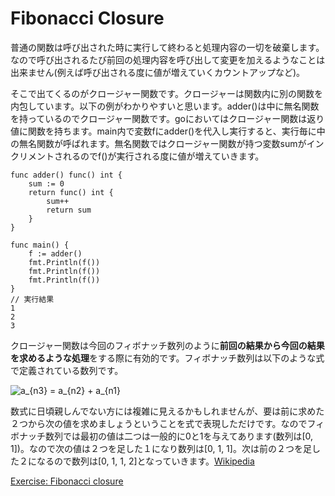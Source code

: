 # Fibonacci Closure
普通の関数は呼び出された時に実行して終わると処理内容の一切を破棄します。なので呼び出されるたび前回の処理内容を呼び出して変更を加えるようなことは出来ません(例えば呼び出される度に値が増えていくカウントアップなど)。

そこで出てくるのがクロージャー関数です。クロージャーは関数内に別の関数を内包しています。以下の例がわかりやすいと思います。adder()は中に無名関数を持っているのでクロージャー関数です。goにおいてはクロージャー関数は返り値に関数を持ちます。main内で変数fにadder()を代入し実行すると、実行毎に中の無名関数が呼ばれます。無名関数ではクロージャー関数が持つ変数sumがインクリメントされるのでf()が実行される度に値が増えていきます。
```
func adder() func() int {
	sum := 0
	return func() int {
		sum++
		return sum
	}
}

func main() {
	f := adder()
	fmt.Println(f())
	fmt.Println(f())
	fmt.Println(f())
}
// 実行結果
1
2
3
```
クロージャー関数は今回のフィボナッチ数列のように**前回の結果から今回の結果を求めるような処理**をする際に有効的です。フィボナッチ数列は以下のような式で定義されている数列です。

<img src="https://latex.codecogs.com/gif.latex?a_{n3}&space;=&space;a_{n2}&space;&plus;&space;a_{n1}" title="a_{n3} = a_{n2} + a_{n1}" />

数式に日頃親しんでない方には複雑に見えるかもしれませんが、要は前に求めた２つから次の値を求めましょうということを式で表現しただけです。なのでフィボナッチ数列では最初の値は二つは一般的に0と1を与えてあります(数列は[0, 1])。なので次の値は２つを足した１になり数列は[0, 1, 1]。次は前の２つを足した２になるので数列は[0, 1, 1, 2]となっていきます。[Wikipedia](https://ja.wikipedia.org/wiki/%E3%83%95%E3%82%A3%E3%83%9C%E3%83%8A%E3%83%83%E3%83%81%E6%95%B0)

[Exercise: Fibonacci closure](https://tour.golang.org/moretypes/26)